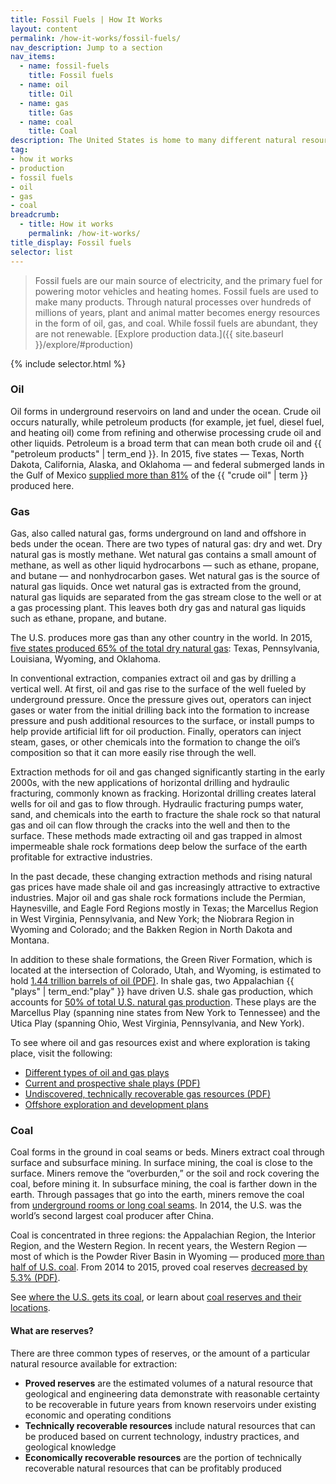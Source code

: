 ```yaml
---
title: Fossil Fuels | How It Works
layout: content
permalink: /how-it-works/fossil-fuels/
nav_description: Jump to a section
nav_items:
  - name: fossil-fuels
    title: Fossil fuels
  - name: oil
    title: Oil
  - name: gas
    title: Gas
  - name: coal
    title: Coal
description: The United States is home to many different natural resources, including fossil fuel, renewable energy, and nonenergy mineral resources (such as gold, copper, and iron). Since the 19th century, natural resource extraction has been a major industry in the U.S., with fluctuations over time.
tag:
- how it works
- production
- fossil fuels
- oil
- gas
- coal
breadcrumb:
  - title: How it works
    permalink: /how-it-works/
title_display: Fossil fuels
selector: list
---
```


> Fossil fuels are our main source of electricity, and the primary fuel for powering motor vehicles and heating homes. Fossil fuels are used to make many products. Through natural processes over hundreds of millions of years, plant and animal matter becomes energy resources in the form of oil, gas, and coal. While fossil fuels are abundant, they are not renewable. [Explore production data.]({{ site.baseurl }}/explore/#production)

{% include selector.html %}

### Oil

Oil forms in underground reservoirs on land and under the ocean. Crude oil occurs naturally, while petroleum products (for example, jet fuel, diesel fuel, and heating oil) come from refining and otherwise processing crude oil and other liquids. Petroleum is a broad term that can mean both crude oil and {{ "petroleum products" | term_end }}. In 2015, five states — Texas, North Dakota, California, Alaska, and Oklahoma — and federal submerged lands in the Gulf of Mexico [supplied more than 81%](http://www.eia.gov/petroleum/supply/annual/volume1/) of the {{ "crude oil" | term }} produced here.

### Gas

Gas, also called natural gas, forms underground on land and offshore in beds under the ocean. There are two types of natural gas: dry and wet. Dry natural gas is mostly methane. Wet natural gas contains a small amount of methane, as well as other liquid hydrocarbons — such as ethane, propane, and butane — and nonhydrocarbon gases. Wet natural gas is the source of natural gas liquids. Once wet natural gas is extracted from the ground, natural gas liquids are separated from the gas stream close to the well or at a gas processing plant. This leaves both dry gas and natural gas liquids such as ethane, propane, and butane.

The U.S. produces more gas than any other country in the world. In 2015, [five states produced 65% of the total dry natural gas](http://www.eia.gov/naturalgas/annual/): Texas, Pennsylvania, Louisiana, Wyoming, and Oklahoma.

In conventional extraction, companies extract oil and gas by drilling a vertical well. At first, oil and gas rise to the surface of the well fueled by underground pressure. Once the pressure gives out, operators can inject gases or water from the initial drilling back into the formation to increase pressure and push additional resources to the surface, or install pumps to help provide artificial lift for oil production. Finally, operators can inject steam, gases, or other chemicals into the formation to change the oil’s composition so that it can more easily rise through the well.

Extraction methods for oil and gas changed significantly starting in the early 2000s, with the new applications of horizontal drilling and hydraulic fracturing, commonly known as fracking. Horizontal drilling creates lateral wells for oil and gas to flow through. Hydraulic fracturing pumps water, sand, and chemicals into the earth to fracture the shale rock so that natural gas and oil can flow through the cracks into the well and then to the surface. These methods made extracting oil and gas trapped in almost impermeable shale rock formations deep below the surface of the earth profitable for extractive industries.

In the past decade, these changing extraction methods and rising natural gas prices have made shale oil and gas increasingly attractive to extractive industries. Major oil and gas shale rock formations include the Permian, Haynesville, and Eagle Ford Regions mostly in Texas; the Marcellus Region in West Virginia, Pennsylvania, and New York; the Niobrara Region in Wyoming and Colorado; and the Bakken Region in North Dakota and Montana.

In addition to these shale formations, the Green River Formation, which is located at the intersection of Colorado, Utah, and Wyoming, is estimated to hold [1.44 trillion barrels of oil (PDF)](http://pubs.usgs.gov/fs/2011/3063/pdf/FS11-3063.pdf). In shale gas, two Appalachian {{ "plays" | term_end:"play" }} have driven U.S. shale gas production, which accounts for [50% of total U.S. natural gas production](http://www.eia.gov/todayinenergy/detail.php?id=27612). These plays are the Marcellus Play (spanning nine states from New York to Tennessee) and the Utica Play (spanning Ohio, West Virginia, Pennsylvania, and New York).

To see where oil and gas resources exist and where exploration is taking place, visit the following:

* [Different types of oil and gas plays](http://energy.usgs.gov/OilGas/AssessmentsData/NationalOilGasAssessment.aspx#.VlMX5BCrSV7)
* [Current and prospective shale plays (PDF)](http://www.eia.gov/oil_gas/rpd/shale_gas.pdf)
* [Undiscovered, technically recoverable gas resources (PDF)](http://certmapper.cr.usgs.gov/data/noga00/natl/graphic/2013/total_mean_gas_2013.pdf)
* [Offshore exploration and development plans](http://www.data.boem.gov/homepg/data_center/plans/plans/master.asp)


### Coal

Coal forms in the ground in coal seams or beds. Miners extract coal through surface and subsurface mining. In surface mining, the coal is close to the surface. Miners remove the “overburden,” or the soil and rock covering the coal, before mining it. In subsurface mining, the coal is farther down in the earth. Through passages that go into the earth, miners remove the coal from [underground rooms or long coal seams](http://teeic.indianaffairs.gov/er/coal/restech/tech/index.htm). In 2014, the U.S. was the world’s second largest coal producer after China.

Coal is concentrated in three regions: the Appalachian Region, the Interior Region, and the Western Region. In recent years, the Western Region — most of which is the Powder River Basin in Wyoming — produced [more than half of U.S. coal](http://www.eia.gov/Energyexplained/index.cfm?page=coal_where). From 2014 to 2015, proved coal reserves [decreased by 5.3% (PDF)](http://www.eia.gov/coal/annual/pdf/table14.pdf).

See [where the U.S. gets its coal](http://www.eia.gov/Energyexplained/index.cfm?page=coal_where), or learn about [coal reserves and their locations](http://www.eia.gov/coal/reserves/).

#### What are reserves?

There are three common types of reserves, or the amount of a particular natural resource available for extraction:

* **Proved reserves** are the estimated volumes of a natural resource that geological and engineering data demonstrate with reasonable certainty to be recoverable in future years from known reservoirs under existing economic and operating conditions
* **Technically recoverable resources** include natural resources that can be produced based on current technology, industry practices, and geological knowledge
* **Economically recoverable resources** are the portion of technically recoverable natural resources that can be profitably produced
